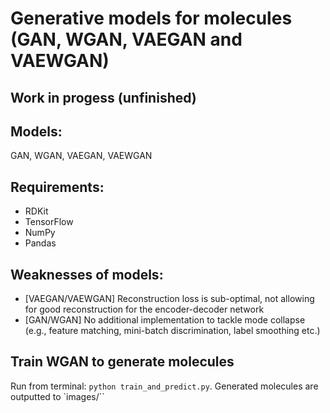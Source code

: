 # Generative models for molecules (GAN, WGAN, VAEGAN and VAEWGAN)

## Work in progess (unfinished)

## Models:
GAN, WGAN, VAEGAN, VAEWGAN

## Requirements:
* RDKit
* TensorFlow
* NumPy
* Pandas

## Weaknesses of models:
* [VAEGAN/VAEWGAN] Reconstruction loss is sub-optimal, not allowing for good reconstruction for the encoder-decoder network
* [GAN/WGAN] No additional implementation to tackle mode collapse (e.g., feature matching, mini-batch discrimination, label smoothing etc.)

## Train WGAN to generate molecules
Run from terminal: `python train_and_predict.py`. Generated molecules are outputted to `images/``
